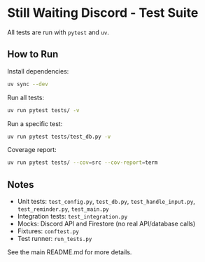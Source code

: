 
# Still Waiting Discord - Test Suite

All tests are run with `pytest` and `uv`.

## How to Run

Install dependencies:
```sh
uv sync --dev
```
Run all tests:
```sh
uv run pytest tests/ -v
```
Run a specific test:
```sh
uv run pytest tests/test_db.py -v
```
Coverage report:
```sh
uv run pytest tests/ --cov=src --cov-report=term
```

## Notes

- Unit tests: `test_config.py`, `test_db.py`, `test_handle_input.py`, `test_reminder.py`, `test_main.py`
- Integration tests: `test_integration.py`
- Mocks: Discord API and Firestore (no real API/database calls)
- Fixtures: `conftest.py`
- Test runner: `run_tests.py`

See the main README.md for more details.
